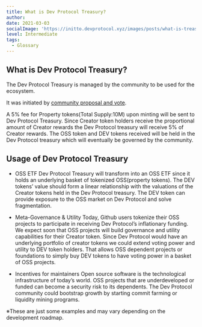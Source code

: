 ```yaml
---
title: What is Dev Protocol Treasury?
author: 
date: 2021-03-03
socialImage: 'https://initto.devprotocol.xyz/images/posts/what-is-treasury/what-is-treasury.png'
level: Intermediate
tags:
  - Glossary
---
```

## What is Dev Protocol Treasury?

The Dev Protocol Treasury is managed by the community to be used for the ecosystem.

It was initiated by [community proposal and vote](https://medium.com/devprtcl/community-proposal-implement-a-creator-token-fee-to-create-an-oss-etf-d74386909339).

A 5% fee for Property tokens(Total Supply:10M) upon minting will be sent to Dev Protocol Treasury. Since Creator token holders receive the proportional amount of Creator rewards the Dev Protocol treasury will receive 5% of Creator rewards. The OSS token and DEV tokens received will be held in the Dev Protocol treasury which will eventually be governed by the community.

## Usage of Dev Protocol Treasury

- OSS ETF
Dev Protocol Treasury will transform into an OSS ETF since it holds an underlying basket of tokenized OSS(property tokens). The DEV tokens’ value should form a linear relationship with the valuations of the Creator tokens held in the Dev Protocol treasury. The DEV token can provide exposure to the OSS market on Dev Protocol and solve fragmentation.

- Meta-Governance & Utility
Today, Github users tokenize their OSS projects to participate in receiving Dev Protocol’s inflationary funding. We expect soon that OSS projects will build governance and utility capabilities for their Creator token. Since Dev Protocol would have an underlying portfolio of creator tokens we could extend voting power and utility to DEV token holders. That allows OSS dependent projects or foundations to simply buy DEV tokens to have voting power in a basket of OSS projects.

- Incentives for maintainers
Open source software is the technological infrastructure of today’s world. OSS projects that are underdeveloped or funded can become a security risk to its dependents. The Dev Protocol community could bootstrap growth by starting commit farming or liquidity mining programs.


※These are just some examples and may vary depending on the development roadmap.

